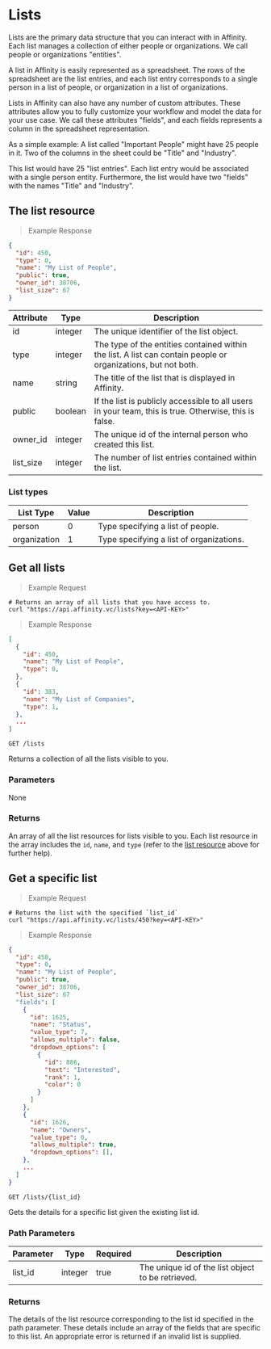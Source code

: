 # Lists
Lists are the primary data structure that you can interact with in Affinity. Each list
manages a collection of either people or organizations. We call people or organizations
"entities".

A list in Affinity is easily represented as a spreadsheet. The rows of the spreadsheet
are the list entries, and each list entry corresponds to a single person in a list of
people, or organization in a list of organizations.

Lists in Affinity can also have any number of custom attributes. These attributes allow
you to fully customize your workflow and model the data for your use case. We call these
attributes "fields", and each fields represents a column in the
spreadsheet representation.

As a simple example:
A list called "Important People" might have 25 people in it. Two of the columns in the
sheet could be "Title" and "Industry".

This list would have 25 "list entries". Each list entry would be associated with a single
person entity. Furthermore, the list would have two "fields" with the names
"Title" and "Industry".

## The list resource

> Example Response

```json
{
  "id": 450,
  "type": 0,
  "name": "My List of People",
  "public": true,
  "owner_id": 38706,
  "list_size": 67
}
```

Attribute | Type | Description
--------- | ------- | -----------
id | integer | The unique identifier of the list object.
type | integer | The type of the entities contained within the list. A list can contain people or organizations, but not both.
name | string | The title of the list that is displayed in Affinity.
public | boolean | If the list is publicly accessible to all users in your team, this is true. Otherwise, this is false.
owner_id | integer | The unique id of the internal person who created this list.
list_size | integer | The number of list entries contained within the list.

### List types

List Type | Value | Description
--------- | ------- | -----------
person | 0 | Type specifying a list of people.
organization | 1 | Type specifying a list of organizations.

## Get all lists

> Example Request

```shell
# Returns an array of all lists that you have access to.
curl "https://api.affinity.vc/lists?key=<API-KEY>"
```

> Example Response

```json
[
  {
    "id": 450,
    "name": "My List of People",
    "type": 0,
  },
  {
    "id": 383,
    "name": "My List of Companies",
    "type": 1,
  },
  ...
]
```

`GET /lists`

Returns a collection of all the lists visible to you.

### Parameters
None

### Returns
An array of all the list resources for lists visible to you. Each list resource in the
array includes the `id`, `name`, and `type` (refer to the
[list resource](#the-list-resource) above for further help).

## Get a specific list

> Example Request

```shell
# Returns the list with the specified `list_id`
curl "https://api.affinity.vc/lists/450?key=<API-KEY>"
```

> Example Response

```json
{
  "id": 450,
  "type": 0,
  "name": "My List of People",
  "public": true,
  "owner_id": 38706,
  "list_size": 67
  "fields": [
    {
      "id": 1625,
      "name": "Status",
      "value_type": 7,
      "allows_multiple": false,
      "dropdown_options": [
        {
          "id": 886,
          "text": "Interested",
          "rank": 1,
          "color": 0
        }
      ]
    },
    {
      "id": 1626,
      "name": "Owners",
      "value_type": 0,
      "allows_multiple": true,
      "dropdown_options": [],
    },
    ...
  ]
}
```

`GET /lists/{list_id}`

Gets the details for a specific list given the existing list id.

### Path Parameters

Parameter | Type | Required | Description
--------- | ------- | ---------- | -----------
list_id | integer | true | The unique id of the list object to be retrieved.

### Returns
The details of the list resource corresponding to the list id specified in the path
parameter. These details include an array of the fields that are specific
to this list. An appropriate error is returned if an invalid list is supplied.
